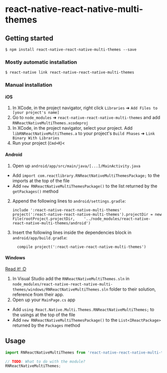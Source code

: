 
# react-native-react-native-multi-themes

## Getting started

`$ npm install react-native-react-native-multi-themes --save`

### Mostly automatic installation

`$ react-native link react-native-react-native-multi-themes`

### Manual installation


#### iOS

1. In XCode, in the project navigator, right click `Libraries` ➜ `Add Files to [your project's name]`
2. Go to `node_modules` ➜ `react-native-react-native-multi-themes` and add `RNReactNativeMultiThemes.xcodeproj`
3. In XCode, in the project navigator, select your project. Add `libRNReactNativeMultiThemes.a` to your project's `Build Phases` ➜ `Link Binary With Libraries`
4. Run your project (`Cmd+R`)<

#### Android

1. Open up `android/app/src/main/java/[...]/MainActivity.java`
  - Add `import com.reactlibrary.RNReactNativeMultiThemesPackage;` to the imports at the top of the file
  - Add `new RNReactNativeMultiThemesPackage()` to the list returned by the `getPackages()` method
2. Append the following lines to `android/settings.gradle`:
  	```
  	include ':react-native-react-native-multi-themes'
  	project(':react-native-react-native-multi-themes').projectDir = new File(rootProject.projectDir, 	'../node_modules/react-native-react-native-multi-themes/android')
  	```
3. Insert the following lines inside the dependencies block in `android/app/build.gradle`:
  	```
      compile project(':react-native-react-native-multi-themes')
  	```

#### Windows
[Read it! :D](https://github.com/ReactWindows/react-native)

1. In Visual Studio add the `RNReactNativeMultiThemes.sln` in `node_modules/react-native-react-native-multi-themes/windows/RNReactNativeMultiThemes.sln` folder to their solution, reference from their app.
2. Open up your `MainPage.cs` app
  - Add `using React.Native.Multi.Themes.RNReactNativeMultiThemes;` to the usings at the top of the file
  - Add `new RNReactNativeMultiThemesPackage()` to the `List<IReactPackage>` returned by the `Packages` method


## Usage
```javascript
import RNReactNativeMultiThemes from 'react-native-react-native-multi-themes';

// TODO: What to do with the module?
RNReactNativeMultiThemes;
```
  
